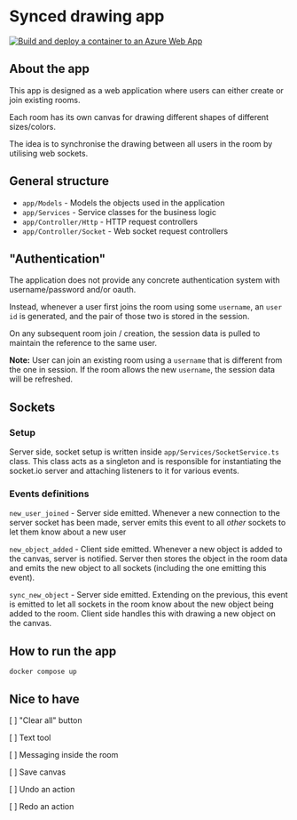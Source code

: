 # Synced drawing app
[![Build and deploy a container to an Azure Web App](https://github.com/lyyka/synced-drawing-adonis/actions/workflows/azure-container-webapp.yml/badge.svg)](https://github.com/lyyka/synced-drawing-adonis/actions/workflows/azure-container-webapp.yml)

## About the app
This app is designed as a web application where users can either create or join existing rooms.

Each room has its own canvas for drawing different shapes of different sizes/colors.

The idea is to synchronise the drawing between all users in the room by utilising web sockets.

## General structure
- `app/Models` - Models the objects used in the application
- `app/Services` - Service classes for the business logic
- `app/Controller/Http` - HTTP request controllers
- `app/Controller/Socket` - Web socket request controllers

## "Authentication"
The application does not provide any concrete authentication system with username/password and/or oauth.

Instead, whenever a user first joins the room using some `username`, an `user id` is generated, and the pair of those two is stored in the session.

On any subsequent room join / creation, the session data is pulled to maintain the reference to the same user.

**Note:** User can join an existing room using a `username` that is different from the one in session. If the room allows the new `username`, the session data will be refreshed.

## Sockets

### Setup
Server side, socket setup is written inside `app/Services/SocketService.ts` class. This class acts as a singleton and is responsible for instantiating the socket.io server and attaching listeners to it for various events.

### Events definitions
`new_user_joined` - Server side emitted. Whenever a new connection to the server socket has been made, server emits this event to all *other* sockets to let them know about a new user

`new_object_added` - Client side emitted. Whenever a new object is added to the canvas, server is notified. Server then stores the object in the room data and emits the new object to all sockets (including the one emitting this event).

`sync_new_object` - Server side emitted. Extending on the previous, this event is emitted to let all sockets in the room know about the new object being added to the room. Client side handles this with drawing a new object on the canvas.

## How to run the app

```
docker compose up
```

## Nice to have

[ ] "Clear all" button

[ ] Text tool

[ ] Messaging inside the room

[ ] Save canvas

[ ] Undo an action

[ ] Redo an action
